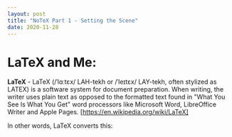 ```yaml
---
layout: post
title: "NoTeX Part 1 - Setting the Scene"
date: 2020-11-28
---
```


# LaTeX and Me:

**LaTeX** - LaTeX (/ˈlɑːtɛx/ LAH-tekh or /ˈleɪtɛx/ LAY-tekh, often stylized as LATEX) is a software system for document preparation. When writing, the writer uses plain text as opposed to the formatted text found in "What You See Is What You Get" word processors like Microsoft Word, LibreOffice Writer and Apple Pages. [https://en.wikipedia.org/wiki/LaTeX]

In other words, LaTeX converts this:


